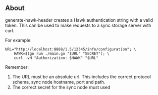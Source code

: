 About
-----
generate-hawk-header creates a Hawk authentication string with a valid token. This
can be used to make requests to a sync storage server with curl.

For example:

```
URL="http://localhost:8888/1.5/12345/info/configuration"; \
	HAWK=$(go run ./main.go "$URL" "SECRET"); \
	curl -vH "Authorization: $HAWK" "$URL"
```

Remember: 

1. The URL must be an absolute url. This includes the correct protocol schema, sync node hostname, port and path. 
2. The correct secret for the sync node must used

